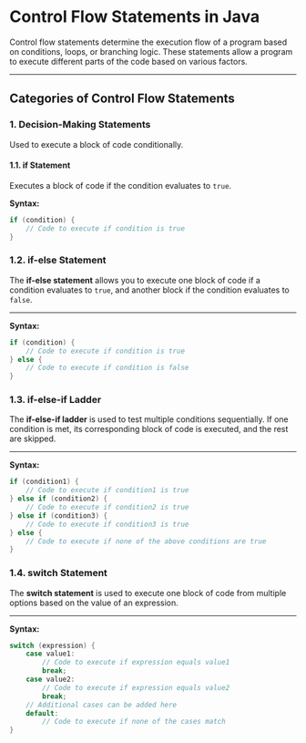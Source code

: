 # Control Flow Statements in Java

Control flow statements determine the execution flow of a program based on conditions, loops, or branching logic. These statements allow a program to execute different parts of the code based on various factors.

---

## Categories of Control Flow Statements

### 1. **Decision-Making Statements**
Used to execute a block of code conditionally.

#### **1.1. if Statement**
Executes a block of code if the condition evaluates to `true`.

**Syntax:**
```java
if (condition) {
    // Code to execute if condition is true
}
```

### 1.2. if-else Statement

The **if-else statement** allows you to execute one block of code if a condition evaluates to `true`, and another block if the condition evaluates to `false`.

---

**Syntax:**
```java
if (condition) {
    // Code to execute if condition is true
} else {
    // Code to execute if condition is false
}
```

### 1.3. if-else-if Ladder

The **if-else-if ladder** is used to test multiple conditions sequentially. If one condition is met, its corresponding block of code is executed, and the rest are skipped.

---

**Syntax:**
```java
if (condition1) {
    // Code to execute if condition1 is true
} else if (condition2) {
    // Code to execute if condition2 is true
} else if (condition3) {
    // Code to execute if condition3 is true
} else {
    // Code to execute if none of the above conditions are true
}
```
### 1.4. switch Statement

The **switch statement** is used to execute one block of code from multiple options based on the value of an expression.

---

**Syntax:**
```java
switch (expression) {
    case value1:
        // Code to execute if expression equals value1
        break;
    case value2:
        // Code to execute if expression equals value2
        break;
    // Additional cases can be added here
    default:
        // Code to execute if none of the cases match
}
```